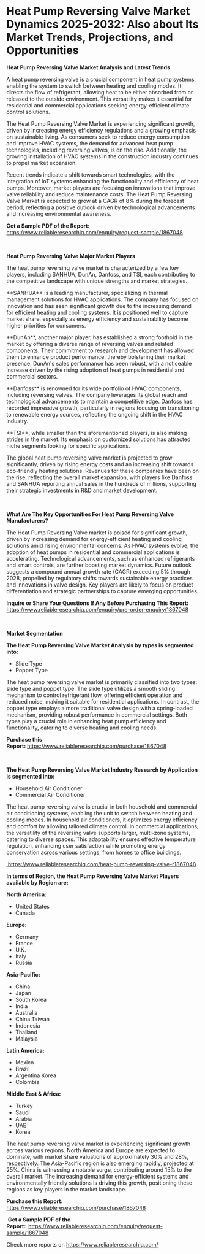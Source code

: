 <p><h1>Heat Pump Reversing Valve Market Dynamics 2025-2032: Also about Its Market Trends, Projections, and Opportunities</h1></p><p><strong>Heat Pump Reversing Valve Market Analysis and Latest Trends</strong></p>
<p><p>A heat pump reversing valve is a crucial component in heat pump systems, enabling the system to switch between heating and cooling modes. It directs the flow of refrigerant, allowing heat to be either absorbed from or released to the outside environment. This versatility makes it essential for residential and commercial applications seeking energy-efficient climate control solutions.</p><p>The Heat Pump Reversing Valve Market is experiencing significant growth, driven by increasing energy efficiency regulations and a growing emphasis on sustainable living. As consumers seek to reduce energy consumption and improve HVAC systems, the demand for advanced heat pump technologies, including reversing valves, is on the rise. Additionally, the growing installation of HVAC systems in the construction industry continues to propel market expansion.</p><p>Recent trends indicate a shift towards smart technologies, with the integration of IoT systems enhancing the functionality and efficiency of heat pumps. Moreover, market players are focusing on innovations that improve valve reliability and reduce maintenance costs. The Heat Pump Reversing Valve Market is expected to grow at a CAGR of 8% during the forecast period, reflecting a positive outlook driven by technological advancements and increasing environmental awareness.</p></p>
<p><strong>Get a Sample PDF of the Report:&nbsp;</strong> <a href="https://www.reliableresearchiq.com/enquiry/request-sample/1867048?utm_campaign=3177&utm_medium=2&utm_source=Github&utm_content=ia&utm_term=11042025&utm_id=heat-pump-reversing-valve">https://www.reliableresearchiq.com/enquiry/request-sample/1867048</a></p>
<p>&nbsp;</p>
<p><strong>Heat Pump Reversing Valve Major Market Players</strong></p>
<p><p>The heat pump reversing valve market is characterized by a few key players, including SANHUA, DunAn, Danfoss, and TSI, each contributing to the competitive landscape with unique strengths and market strategies.</p><p>**SANHUA** is a leading manufacturer, specializing in thermal management solutions for HVAC applications. The company has focused on innovation and has seen significant growth due to the increasing demand for efficient heating and cooling systems. It is positioned well to capture market share, especially as energy efficiency and sustainability become higher priorities for consumers.</p><p>**DunAn**, another major player, has established a strong foothold in the market by offering a diverse range of reversing valves and related components. Their commitment to research and development has allowed them to enhance product performance, thereby bolstering their market presence. DunAn's sales performance has been robust, with a noticeable increase driven by the rising adoption of heat pumps in residential and commercial sectors.</p><p>**Danfoss** is renowned for its wide portfolio of HVAC components, including reversing valves. The company leverages its global reach and technological advancements to maintain a competitive edge. Danfoss has recorded impressive growth, particularly in regions focusing on transitioning to renewable energy sources, reflecting the ongoing shift in the HVAC industry.</p><p>**TSI**, while smaller than the aforementioned players, is also making strides in the market. Its emphasis on customized solutions has attracted niche segments looking for specific applications.</p><p>The global heat pump reversing valve market is projected to grow significantly, driven by rising energy costs and an increasing shift towards eco-friendly heating solutions. Revenues for these companies have been on the rise, reflecting the overall market expansion, with players like Danfoss and SANHUA reporting annual sales in the hundreds of millions, supporting their strategic investments in R&D and market development.</p></p>
<p>&nbsp;</p>
<p><strong>What Are The Key Opportunities For Heat Pump Reversing Valve Manufacturers?</strong></p>
<p><p>The Heat Pump Reversing Valve market is poised for significant growth, driven by increasing demand for energy-efficient heating and cooling solutions amid rising environmental concerns. As HVAC systems evolve, the adoption of heat pumps in residential and commercial applications is accelerating. Technological advancements, such as enhanced refrigerants and smart controls, are further boosting market dynamics. Future outlook suggests a compound annual growth rate (CAGR) exceeding 5% through 2028, propelled by regulatory shifts towards sustainable energy practices and innovations in valve design. Key players are likely to focus on product differentiation and strategic partnerships to capture emerging opportunities.</p></p>
<p><strong>Inquire or Share Your Questions If Any Before Purchasing This Report:</strong> <a href="https://www.reliableresearchiq.com/enquiry/pre-order-enquiry/1867048?utm_campaign=3177&utm_medium=2&utm_source=Github&utm_content=ia&utm_term=11042025&utm_id=heat-pump-reversing-valve">https://www.reliableresearchiq.com/enquiry/pre-order-enquiry/1867048</a></p>
<p>&nbsp;</p>
<p><strong>Market Segmentation</strong></p>
<p><strong>The Heat Pump Reversing Valve Market Analysis by types is segmented into:</strong></p>
<p><ul><li>Slide Type</li><li>Poppet Type</li></ul></p>
<p><p>The heat pump reversing valve market is primarily classified into two types: slide type and poppet type. The slide type utilizes a smooth sliding mechanism to control refrigerant flow, offering efficient operation and reduced noise, making it suitable for residential applications. In contrast, the poppet type employs a more traditional valve design with a spring-loaded mechanism, providing robust performance in commercial settings. Both types play a crucial role in enhancing heat pump efficiency and functionality, catering to diverse heating and cooling needs.</p></p>
<p><strong>Purchase this Report:&nbsp;</strong><a href="https://www.reliableresearchiq.com/purchase/1867048?utm_campaign=3177&utm_medium=2&utm_source=Github&utm_content=ia&utm_term=11042025&utm_id=heat-pump-reversing-valve">https://www.reliableresearchiq.com/purchase/1867048</a></p>
<p>&nbsp;</p>
<p><strong>The Heat Pump Reversing Valve Market Industry Research by Application is segmented into:</strong></p>
<p><ul><li>Household Air Conditioner</li><li>Commercial Air Conditioner</li></ul></p>
<p><p>The heat pump reversing valve is crucial in both household and commercial air conditioning systems, enabling the unit to switch between heating and cooling modes. In household air conditioners, it optimizes energy efficiency and comfort by allowing tailored climate control. In commercial applications, the versatility of the reversing valve supports larger, multi-zone systems, catering to diverse spaces. This adaptability ensures effective temperature regulation, enhancing user satisfaction while promoting energy conservation across various settings, from homes to office buildings.</p></p>
<p><a href="https://www.reliableresearchiq.com/heat-pump-reversing-valve-r1867048?utm_campaign=3177&utm_medium=2&utm_source=Github&utm_content=ia&utm_term=11042025&utm_id=heat-pump-reversing-valve">&nbsp;https://www.reliableresearchiq.com/heat-pump-reversing-valve-r1867048</a></p>
<p><strong>In terms of Region, the Heat Pump Reversing Valve Market Players available by Region are:</strong></p>
<p>
    <p> <strong> North America: </strong>
        <ul>
            <li>United States</li>
            <li>Canada</li>
        </ul>
        </p> 
    <p> <strong> Europe: </strong>
        <ul>
            <li>Germany</li>
            <li>France</li>
            <li>U.K.</li>
            <li>Italy</li>
            <li>Russia</li>
        </ul>
        </p> 
    <p> <strong> Asia-Pacific: </strong>
        <ul>
            <li>China</li>
            <li>Japan</li>
            <li>South Korea</li>
            <li>India</li>
            <li>Australia</li>
            <li>China Taiwan</li>
            <li>Indonesia</li>
            <li>Thailand</li>
            <li>Malaysia</li>
        </ul>
        </p> 
    <p> <strong> Latin America: </strong>
        <ul>
            <li>Mexico</li>
            <li>Brazil</li>
            <li>Argentina Korea</li>
            <li>Colombia</li>
        </ul>
        </p> 
    <p> <strong> Middle East & Africa: </strong>
        <ul>
            <li>Turkey</li>
            <li>Saudi</li>
            <li>Arabia</li>
            <li>UAE</li>
            <li>Korea</li>
        </ul>
    </p>
    </p>
<p><p>The heat pump reversing valve market is experiencing significant growth across various regions. North America and Europe are expected to dominate, with market share valuations of approximately 30% and 28%, respectively. The Asia-Pacific region is also emerging rapidly, projected at 25%. China is witnessing a notable surge, contributing around 15% to the overall market. The increasing demand for energy-efficient systems and environmentally friendly solutions is driving this growth, positioning these regions as key players in the market landscape.</p></p>
<p><strong>Purchase this Report: </strong><a href="https://www.reliableresearchiq.com/purchase/1867048?utm_campaign=3177&utm_medium=2&utm_source=Github&utm_content=ia&utm_term=11042025&utm_id=heat-pump-reversing-valve">https://www.reliableresearchiq.com/purchase/1867048</a></p>
<p>&nbsp;<strong>Get a Sample PDF of the Report:&nbsp;&nbsp;</strong><a href="https://www.reliableresearchiq.com/enquiry/request-sample/1867048?utm_campaign=3177&utm_medium=2&utm_source=Github&utm_content=ia&utm_term=11042025&utm_id=heat-pump-reversing-valve">https://www.reliableresearchiq.com/enquiry/request-sample/1867048</a></p>
<p><strong></strong></p>
<p>Check more reports on <a href="https://www.reliableresearchiq.com/?utm_campaign=3177&utm_medium=2&utm_source=Github&utm_content=ia&utm_term=11042025&utm_id=heat-pump-reversing-valve">https://www.reliableresearchiq.com/</a></p>